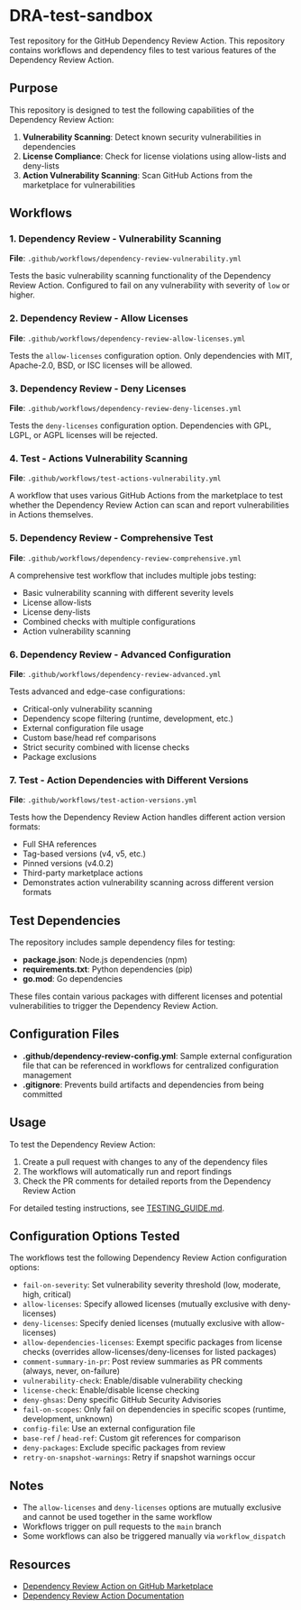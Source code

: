 # DRA-test-sandbox

Test repository for the GitHub Dependency Review Action. This repository contains workflows and dependency files to test various features of the Dependency Review Action.

## Purpose

This repository is designed to test the following capabilities of the Dependency Review Action:

1. **Vulnerability Scanning**: Detect known security vulnerabilities in dependencies
2. **License Compliance**: Check for license violations using allow-lists and deny-lists
3. **Action Vulnerability Scanning**: Scan GitHub Actions from the marketplace for vulnerabilities

## Workflows

### 1. Dependency Review - Vulnerability Scanning
**File**: `.github/workflows/dependency-review-vulnerability.yml`

Tests the basic vulnerability scanning functionality of the Dependency Review Action. Configured to fail on any vulnerability with severity of `low` or higher.

### 2. Dependency Review - Allow Licenses
**File**: `.github/workflows/dependency-review-allow-licenses.yml`

Tests the `allow-licenses` configuration option. Only dependencies with MIT, Apache-2.0, BSD, or ISC licenses will be allowed.

### 3. Dependency Review - Deny Licenses
**File**: `.github/workflows/dependency-review-deny-licenses.yml`

Tests the `deny-licenses` configuration option. Dependencies with GPL, LGPL, or AGPL licenses will be rejected.

### 4. Test - Actions Vulnerability Scanning
**File**: `.github/workflows/test-actions-vulnerability.yml`

A workflow that uses various GitHub Actions from the marketplace to test whether the Dependency Review Action can scan and report vulnerabilities in Actions themselves.

### 5. Dependency Review - Comprehensive Test
**File**: `.github/workflows/dependency-review-comprehensive.yml`

A comprehensive test workflow that includes multiple jobs testing:
- Basic vulnerability scanning with different severity levels
- License allow-lists
- License deny-lists
- Combined checks with multiple configurations
- Action vulnerability scanning

### 6. Dependency Review - Advanced Configuration
**File**: `.github/workflows/dependency-review-advanced.yml`

Tests advanced and edge-case configurations:
- Critical-only vulnerability scanning
- Dependency scope filtering (runtime, development, etc.)
- External configuration file usage
- Custom base/head ref comparisons
- Strict security combined with license checks
- Package exclusions

### 7. Test - Action Dependencies with Different Versions
**File**: `.github/workflows/test-action-versions.yml`

Tests how the Dependency Review Action handles different action version formats:
- Full SHA references
- Tag-based versions (v4, v5, etc.)
- Pinned versions (v4.0.2)
- Third-party marketplace actions
- Demonstrates action vulnerability scanning across different version formats

## Test Dependencies

The repository includes sample dependency files for testing:

- **package.json**: Node.js dependencies (npm)
- **requirements.txt**: Python dependencies (pip)
- **go.mod**: Go dependencies

These files contain various packages with different licenses and potential vulnerabilities to trigger the Dependency Review Action.

## Configuration Files

- **.github/dependency-review-config.yml**: Sample external configuration file that can be referenced in workflows for centralized configuration management
- **.gitignore**: Prevents build artifacts and dependencies from being committed

## Usage

To test the Dependency Review Action:

1. Create a pull request with changes to any of the dependency files
2. The workflows will automatically run and report findings
3. Check the PR comments for detailed reports from the Dependency Review Action

For detailed testing instructions, see [TESTING_GUIDE.md](TESTING_GUIDE.md).

## Configuration Options Tested

The workflows test the following Dependency Review Action configuration options:

- `fail-on-severity`: Set vulnerability severity threshold (low, moderate, high, critical)
- `allow-licenses`: Specify allowed licenses (mutually exclusive with deny-licenses)
- `deny-licenses`: Specify denied licenses (mutually exclusive with allow-licenses)
- `allow-dependencies-licenses`: Exempt specific packages from license checks (overrides allow-licenses/deny-licenses for listed packages)
- `comment-summary-in-pr`: Post review summaries as PR comments (always, never, on-failure)
- `vulnerability-check`: Enable/disable vulnerability checking
- `license-check`: Enable/disable license checking
- `deny-ghsas`: Deny specific GitHub Security Advisories
- `fail-on-scopes`: Only fail on dependencies in specific scopes (runtime, development, unknown)
- `config-file`: Use an external configuration file
- `base-ref` / `head-ref`: Custom git references for comparison
- `deny-packages`: Exclude specific packages from review
- `retry-on-snapshot-warnings`: Retry if snapshot warnings occur

## Notes

- The `allow-licenses` and `deny-licenses` options are mutually exclusive and cannot be used together in the same workflow
- Workflows trigger on pull requests to the `main` branch
- Some workflows can also be triggered manually via `workflow_dispatch`

## Resources

- [Dependency Review Action on GitHub Marketplace](https://github.com/marketplace/actions/dependency-review)
- [Dependency Review Action Documentation](https://docs.github.com/en/code-security/supply-chain-security/understanding-your-software-supply-chain/configuring-the-dependency-review-action)